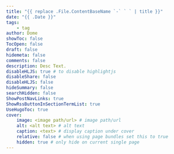 ```yaml
---
title: "{{ replace .File.ContentBaseName `-` ` ` | title }}"
date: "{{ .Date }}"
tags:
    - tag
author: Dome
showToc: false
TocOpen: false
draft: false
hidemeta: false
comments: false
description: Desc Text.
disableHLJS: true # to disable highlightjs
disableShare: false
disableHLJS: false
hideSummary: false
searchHidden: false
ShowPostNavLinks: true
ShowRssButtonInSectionTermList: true
UseHugoToc: true
cover:
    image: <image path/url> # image path/url
    alt: <alt text> # alt text
    caption: <text> # display caption under cover
    relative: false # when using page bundles set this to true
    hidden: true # only hide on current single page
---
```

